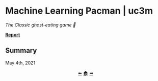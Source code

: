 # Machine Learning Pacman | uc3m

*The Classic ghost-eating game 👾*

[**Report**](https://github.com/madebypixel02/Machine-Learning-Pacman/blob/master/Practice%202%20Report.pdf)

## Summary

May 4th, 2021

<p align="center">
  <a href="https://github.com/madebypixel02/face-recognizer_with_fda_pca_knn">&#11013;</a>
  <a href="https://github.com/madebypixel02/Uc3m-Projects">&#127968;</a>
  <a href="https://github.com/madebypixel02/Openssl-Practices-2022">&#10145;</a>
</p>
